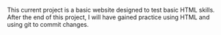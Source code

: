 This current project is a basic website designed to test basic HTML
skills. After the end of this project, I will have gained practice
using HTML and using git to commit changes.